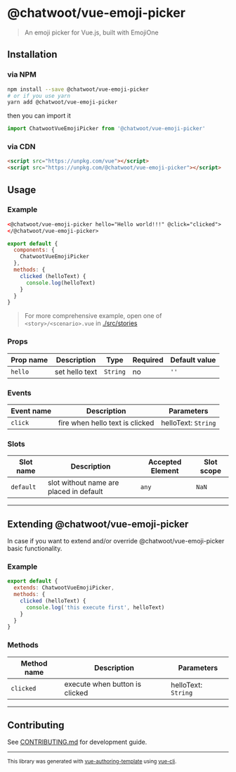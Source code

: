 # @chatwoot/vue-emoji-picker

> An emoji picker for Vue.js, built with EmojiOne

<!-- Use https://github.com/phw/peek or https://github.com/ShareX/ShareX to record your component in action as gif -->
<!-- ![](./static/screenplay.gif) waiting https://github.com/tuchk4/storybook-readme/issues/51 to resolve -->

## Installation

### via NPM

```bash
npm install --save @chatwoot/vue-emoji-picker
# or if you use yarn
yarn add @chatwoot/vue-emoji-picker
```

then you can import it

```js
import ChatwootVueEmojiPicker from '@chatwoot/vue-emoji-picker'
```

### via CDN

```html
<script src="https://unpkg.com/vue"></script>
<script src="https://unpkg.com/@chatwoot/vue-emoji-picker"></script>
```

## Usage

### Example

```html
<@chatwoot/vue-emoji-picker hello="Hello world!!!" @click="clicked">
</@chatwoot/vue-emoji-picker>
```

```js
export default {
  components: {
    ChatwootVueEmojiPicker
  },
  methods: {
    clicked (helloText) {
      console.log(helloText)
    }
  }
}
```

> For more comprehensive example, open one of `<story>/<scenario>.vue` in [./src/stories](./src/stories)

### Props

| Prop name | Description | Type | Required | Default value |
|---------- |-------- |---------- |---------- |---------- |
| `hello` | set hello text | `String` | no | `''` |

### Events

| Event name | Description | Parameters |
|---------- |-------- |---------- |
| `click` | fire when hello text is clicked | helloText: `String` |

### Slots

| Slot name | Description | Accepted Element | Slot scope |
|---------- |-------- |---------- |---------- |
| `default` | slot without name are placed in default | `any` | `NaN` |

---

## Extending @chatwoot/vue-emoji-picker

In case if you want to extend and/or override @chatwoot/vue-emoji-picker basic functionality.

### Example

```js
export default {
  extends: ChatwootVueEmojiPicker,
  methods: {
    clicked (helloText) {
      console.log('this execute first', helloText)
    }
  }
}
```

### Methods

| Method name | Description | Parameters |
|---------- |-------- |---------- |
| `clicked` | execute when button is clicked | helloText: `String` |

---

## Contributing

See [CONTRIBUTING.md](./CONTRIBUTING.md) for development guide.

---
<sup>This library was generated with [vue-authoring-template](https://github.com/DrSensor/vue-authoring-template) using [vue-cli](https://github.com/vuejs/vue-cli).</sup>
